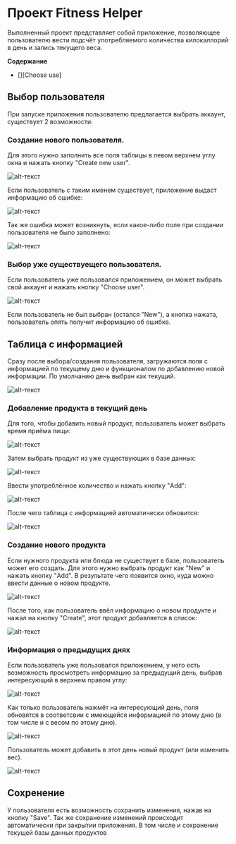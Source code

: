 # Проект Fitness Helper

Выполненный проект представляет собой приложение, позволяющее пользователю вести подсчёт употребляемого количества килокаллорий в день и запись текущего веса.

**Содержание**
- [][Choose use]

## <a name = 'Choose user'> Выбор пользователя </a>

При запуске приложения пользователю предлагается выбрать аккаунт, существует 2 возможности:

### Создание нового пользователя.

Для этого нужно заполнить все поля таблицы в левом верхнем углу окна и нажать кнопку "Create new user".

![alt-текст](https://github.com/gogoJOM/PyFitnessHelper/blob/master/img/new_user_info.png "Create new user")

Если пользователь с таким именем существует, приложение выдаст информацию об ошибке:

![alt-текст](https://github.com/gogoJOM/PyFitnessHelper/blob/master/img/warning_username.png "Error message")

Так же ошибка может возникнуть, если какое-либо поле при создании пользователя не было заполнено:

![alt-текст](https://github.com/gogoJOM/PyFitnessHelper/blob/master/img/warning_weight.png "Error message")

### Выбор уже существуещего пользователя.

Если пользователь уже пользовался приложением, он может выбрать свой аккаунт и нажать кнопку "Choose user".

![alt-текст](https://github.com/gogoJOM/PyFitnessHelper/blob/master/img/choose_user.png "Choose user")

Если пользователь не был выбран (остался "New"), а кнопка нажата, пользователь опять получит информацию об ошибке.

## Таблица с информацией

Сразу после выбора/создания пользователя, загружаются поля с информацией по текущему дню и функционалом по добавлению новой информации.
По умолчанию день выбран как текущий.

![alt-текст](https://github.com/gogoJOM/PyFitnessHelper/blob/master/img/day_info1.png "Day info")

### Добавление продукта в текущий день

Для того, чтобы добавить новый продукт, пользователь может выбрать время приёма пищи:

![alt-текст](https://github.com/gogoJOM/PyFitnessHelper/blob/master/img/add_product1.png "Add product")

Затем выбрать продукт из уже существующих в базе данных:

![alt-текст](https://github.com/gogoJOM/PyFitnessHelper/blob/master/img/add_product2.png "Add product")

Ввести употреблённое количество и нажать кнопку "Add":

![alt-текст](https://github.com/gogoJOM/PyFitnessHelper/blob/master/img/add_product3.png "Add product")

После чего таблица с информацией автоматически обновится:

![alt-текст](https://github.com/gogoJOM/PyFitnessHelper/blob/master/img/add_product4.png "Add product")

### Создание нового продукта

Если нужного продукта или блюда не существует в базе, пользователь может его создать. Для этого нужно выбрать продукт как "New" и нажать кнопку "Add". В результате чего появится окно, куда можно ввести данные о новом продукте.

![alt-текст](https://github.com/gogoJOM/PyFitnessHelper/blob/master/img/new_product1.png "New product")

После того, как пользователь ввёл информацию о новом продукте и нажал на кнопку "Create", этот продукт добавляется в список:

![alt-текст](https://github.com/gogoJOM/PyFitnessHelper/blob/master/img/new_product2.png "New product")

### Информация о предыдущих днях

Если пользователь уже пользовался приложением, у него есть возможность просмотреть информацию за предыдущий день, выбрав интересующий в верхнем правом углу:

![alt-текст](https://github.com/gogoJOM/PyFitnessHelper/blob/master/img/days.png "Days")

Как только пользователь нажмёт на интересующий день, поля обновятся в соответсвии с имеющейся информацией по этому дню (в том числе и с весом по этому дню).

![alt-текст](https://github.com/gogoJOM/PyFitnessHelper/blob/master/img/day_info2.png "Day info")

Пользователь может добавить в этот день новый продукт (или изменить вес).

![alt-текст](https://github.com/gogoJOM/PyFitnessHelper/blob/master/img/day_info3.png "Day info")

## Сохренение

У пользователя есть возможность сохранить изменения, нажав на кнопку "Save". Так же сохранение изменений происходит автоматически при закрытии приложения. В том числе и сохранение текущей базы данных продуктов
